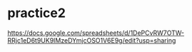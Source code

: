 # practice2


https://docs.google.com/spreadsheets/d/1DePCvRW7OTW-RRjc1eD6t9UK9IMzeDYmjcOSO1V6E9g/edit?usp=sharing
